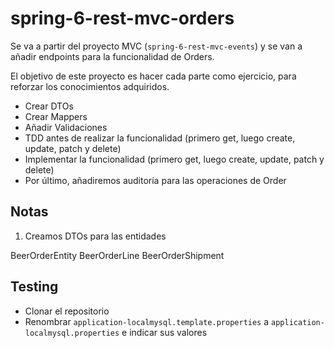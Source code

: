 # spring-6-rest-mvc-orders

Se va a partir del proyecto MVC (`spring-6-rest-mvc-events`) y se van a añadir endpoints para la funcionalidad de Orders.

El objetivo de este proyecto es hacer cada parte como ejercicio, para reforzar los conocimientos adquiridos.

- Crear DTOs
- Crear Mappers
- Añadir Validaciones
- TDD antes de realizar la funcionalidad (primero get, luego create, update, patch y delete)
- Implementar la funcionalidad (primero get, luego create, update, patch y delete)
- Por último, añadiremos auditoría para las operaciones de Order

## Notas

1. Creamos DTOs para las entidades

BeerOrderEntity
BeerOrderLine
BeerOrderShipment

## Testing

- Clonar el repositorio
- Renombrar `application-localmysql.template.properties` a `application-localmysql.properties` e indicar sus valores